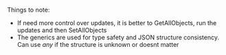 Things to note:
- If need more control over updates, it is better to GetAllObjects, run the updates and then SetAllObjects
- The generics are used for type safety and JSON structure consistency. Can use *any* if the structure is unknown or doesnt matter
